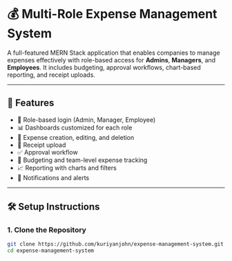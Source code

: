 # 💰 Multi-Role Expense Management System

A full-featured MERN Stack application that enables companies to manage expenses effectively with role-based access for **Admins**, **Managers**, and **Employees**. It includes budgeting, approval workflows, chart-based reporting, and receipt uploads.

---

## 🚀 Features

- 🔐 Role-based login (Admin, Manager, Employee)
- 📊 Dashboards customized for each role
- 📁 Expense creation, editing, and deletion
- 🧾 Receipt upload
- ✅ Approval workflow
- 🧮 Budgeting and team-level expense tracking
- 📈 Reporting with charts and filters
- 🔔 Notifications and alerts

---

## 🛠️ Setup Instructions

### 1. Clone the Repository

```bash
git clone https://github.com/kuriyanjohn/expense-management-system.git
cd expense-management-system
